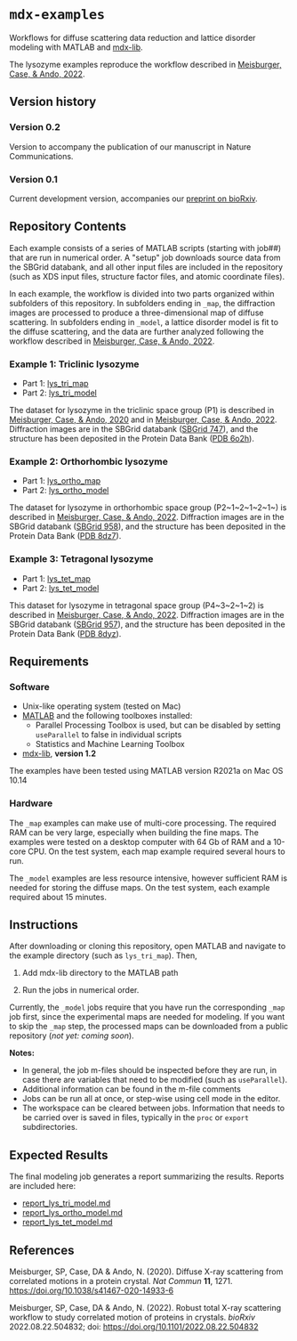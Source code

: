 # `mdx-examples`

Workflows for diffuse scattering data reduction and lattice disorder modeling with MATLAB and [mdx-lib](https://github.com/ando-lab/mdx-lib).

The lysozyme examples reproduce the workflow described in [Meisburger, Case, & Ando, 2022].

## Version history

### Version 0.2

Version to accompany the publication of our manuscript in Nature Communications.

### Version 0.1

Current development version, accompanies our [preprint on bioRxiv](<https://doi.org/10.1101/2022.08.22.504832>).

## Repository Contents

Each example consists of a series of MATLAB scripts (starting with job##) that are run in numerical order. A "setup" job downloads source data from the SBGrid databank, and all other input files are included in the repository (such as XDS input files, structure factor files, and atomic coordinate files).

In each example, the workflow is divided into two parts organized within subfolders of this repository. In subfolders ending in `_map`, the diffraction images are processed to produce a three-dimensional map of diffuse scattering. In subfolders ending in `_model`, a lattice disorder model is fit to the diffuse scattering, and the data are further analyzed following the workflow described in [Meisburger, Case, & Ando, 2022].

### Example 1: Triclinic lysozyme

- Part 1: [lys_tri_map](lys_tri_map)
- Part 2: [lys_tri_model](lys_tri_model)

The dataset for lysozyme in the triclinic space group (P1) is described in [Meisburger, Case, & Ando, 2020] and in [Meisburger, Case, & Ando, 2022].  Diffraction images are in the SBGrid databank ([SBGrid 747]), and the structure has been deposited in the Protein Data Bank ([PDB 6o2h]).

### Example 2: Orthorhombic lysozyme

- Part 1: [lys_ortho_map](lys_ortho_map)
- Part 2: [lys_ortho_model](lys_ortho_model)

The dataset for lysozyme in orthorhombic space group (P2~1~2~1~2~1~) is described in [Meisburger, Case, & Ando, 2022].  Diffraction images are in the SBGrid databank ([SBGrid 958]), and the structure has been deposited in the Protein Data Bank ([PDB 8dz7]).

### Example 3: Tetragonal lysozyme

- Part 1: [lys_tet_map](lys_tet_map)
- Part 2: [lys_tet_model](lys_tet_model)

This dataset for lysozyme in tetragonal space group (P4~3~2~1~2) is described in [Meisburger, Case, & Ando, 2022].  Diffraction images are in the SBGrid databank ([SBGrid 957]), and the structure has been deposited in the Protein Data Bank ([PDB 8dyz]).

## Requirements

### Software

- Unix-like operating system (tested on Mac)
- [MATLAB](https://www.mathworks.com) and the following toolboxes installed:
  - Parallel Processing Toolbox is used, but can be disabled by setting `useParallel` to false in individual scripts
  - Statistics and Machine Learning Toolbox
- [mdx-lib](https://github.com/ando-lab/mdx-lib), **version 1.2**

The examples have been tested using MATLAB version R2021a on Mac OS 10.14

### Hardware

The `_map` examples can make use of multi-core processing. The required RAM can be very large, especially when building the fine maps. The examples were tested on a desktop computer with 64 Gb of RAM and a 10-core CPU. On the test system, each map example required several hours to run.

The `_model` examples are less resource intensive, however sufficient RAM is needed for storing the diffuse maps. On the test system, each example required about 15 minutes.

## Instructions

After downloading or cloning this repository, open MATLAB and navigate to the example directory (such as `lys_tri_map`). Then,

1. Add mdx-lib directory to the MATLAB path

2. Run the jobs in numerical order.

Currently, the `_model` jobs require that you have run the corresponding `_map` job first, since the experimental maps are needed for modeling. If you want to skip the `_map` step, the processed maps can be downloaded from a public repository (_not yet: coming soon_).

**Notes:**

- In general, the job m-files should be inspected before they are run, in case there are variables that need to be modified (such as `useParallel`).
- Additional information can be found in the m-file comments
- Jobs can be run all at once, or step-wise using cell mode in the editor.
- The workspace can be cleared between jobs. Information that needs to be carried over is saved in files, typically in the `proc` or `export` subdirectories.

## Expected Results

The final modeling job generates a report summarizing the results. Reports are included here:

- [report_lys_tri_model.md](lys_tri_model/report/report_lys_tri_model.md)
- [report_lys_ortho_model.md](lys_ortho_model/report/report_lys_ortho_model.md)
- [report_lys_tet_model.md](lys_tet_model/report/report_lys_tet_model.md)

## References

[Meisburger, Case, & Ando, 2020]: https://doi.org/10.1038/s41467-020-14933-6
Meisburger, SP, Case, DA & Ando, N. (2020). Diffuse X-ray scattering from correlated motions in a protein crystal. _Nat Commun_ **11**, 1271. <https://doi.org/10.1038/s41467-020-14933-6>

[SBGrid 747]: https://doi.org/10.15785/SBGRID/747

[PDB 6o2h]: http://doi.org/10.2210/pdb6O2H/pdb

[SBGrid 958]: https://doi.org/10.15785/SBGRID/958

[PDB 8dz7]: http://doi.org/10.2210/pdb8DZ7/pdb

[SBGrid 957]: https://doi.org/10.15785/SBGRID/957

[PDB 8dyz]: http://doi.org/10.2210/pdb8DYZ/pdb

[Meisburger, Case, & Ando, 2022]: https://doi.org/10.1101/2022.08.22.504832
Meisburger, SP, Case, DA & Ando, N. (2022). Robust total X-ray scattering workflow to study correlated motion of proteins in crystals. _bioRxiv_ 2022.08.22.504832; doi: <https://doi.org/10.1101/2022.08.22.504832>
